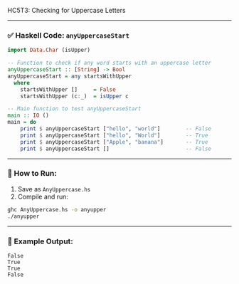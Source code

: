 HC5T3: Checking for Uppercase Letters

---

### ✅ Haskell Code: `anyUppercaseStart`

```haskell
import Data.Char (isUpper)

-- Function to check if any word starts with an uppercase letter
anyUppercaseStart :: [String] -> Bool
anyUppercaseStart = any startsWithUpper
  where
    startsWithUpper []     = False
    startsWithUpper (c:_)  = isUpper c

-- Main function to test anyUppercaseStart
main :: IO ()
main = do
    print $ anyUppercaseStart ["hello", "world"]        -- False
    print $ anyUppercaseStart ["hello", "World"]        -- True
    print $ anyUppercaseStart ["Apple", "banana"]       -- True
    print $ anyUppercaseStart []                        -- False
```

---

### 🏃 How to Run:

1. Save as `AnyUppercase.hs`
2. Compile and run:

```bash
ghc AnyUppercase.hs -o anyupper
./anyupper
```

---

### 🧾 Example Output:

```
False
True
True
False
```
